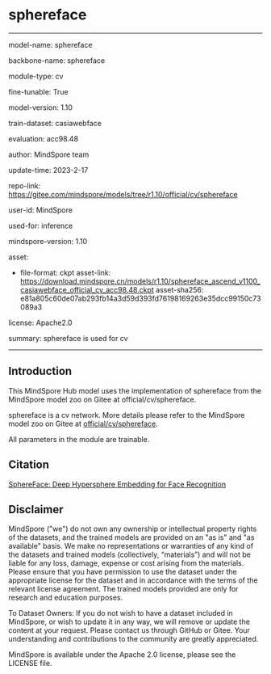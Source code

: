 # sphereface

---

model-name: sphereface

backbone-name: sphereface

module-type: cv

fine-tunable: True

model-version: 1.10

train-dataset: casiawebface

evaluation: acc98.48

author: MindSpore team

update-time: 2023-2-17

repo-link: <https://gitee.com/mindspore/models/tree/r1.10/official/cv/sphereface>

user-id: MindSpore

used-for: inference

mindspore-version: 1.10

asset:

-
    file-format: ckpt
    asset-link: <https://download.mindspore.cn/models/r1.10/sphereface_ascend_v1100_casiawebface_official_cv_acc98.48.ckpt>
    asset-sha256: e81a805c60de07ab293fb14a3d59d393fd76198169263e35dcc99150c73089a3

license: Apache2.0

summary: sphereface is used for cv

---

## Introduction

This MindSpore Hub model uses the implementation of sphereface from the MindSpore model zoo on Gitee at official/cv/sphereface.

sphereface is a cv network. More details please refer to the MindSpore model zoo on Gitee at [official/cv/sphereface](https://gitee.com/mindspore/models/blob/r1.10/official/cv/sphereface/README.md).

All parameters in the module are trainable.

## Citation

[SphereFace: Deep Hypersphere Embedding for Face Recognition](https://arxiv.org/pdf/1704.08063.pdf)

## Disclaimer

MindSpore ("we") do not own any ownership or intellectual property rights of the datasets, and the trained models are provided on an "as is" and "as available" basis. We make no representations or warranties of any kind of the datasets and trained models (collectively, “materials”) and will not be liable for any loss, damage, expense or cost arising from the materials. Please ensure that you have permission to use the dataset under the appropriate license for the dataset and in accordance with the terms of the relevant license agreement. The trained models provided are only for research and education purposes.

To Dataset Owners: If you do not wish to have a dataset included in MindSpore, or wish to update it in any way, we will remove or update the content at your request. Please contact us through GitHub or Gitee. Your understanding and contributions to the community are greatly appreciated.

MindSpore is available under the Apache 2.0 license, please see the LICENSE file.
